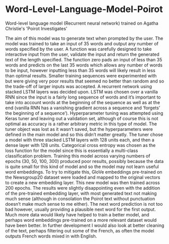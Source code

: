 # Word-Level-Language-Model-Poirot
Word-level language model (Recurrent neural network) trained on Agatha Christie's 'Poirot Investigates'

The aim of this model was to generate text when prompted by the user. The model was trained to take an input of 35 words and output any number of words specified by the user. A function was carefully designed to take interactive input from the user, validate the input and return the generated text of the length specified. The function zero pads an input of less than 35 words and predicts on the last 35 words which allows any number of words to be input, however inputting less than 35 words will likely result in less than optimal results. Smaller training sequences were experimented with but were giving very poor results that seemed no better than random and so the trade-off of larger inputs was accepted.
A recurrent network using stacked LSTM layers was decided upon. LSTM was chosen over a vanilla RNN since the input is a fairly long sequence of words and it’s important to take into account words at the beginning of the sequence as well as at the end (vanilla RNN has a vanishing gradient across a sequence and ‘forgets’ the beginning of a sequence’). Hyperparameter tuning was attempted using Keras tuner and leaving out a validation set, although of course this is not optimal as accuracy is a rather arbitrary metric in this type of model. The tuner object was lost as it wasn’t saved, but the hyperparameters were defined in the main model and so this didn’t matter greatly. The tuner chose a model with three stacked LSTM layers with 128 units each, and then a dense layer with 128 units. Categorical cross entropy was chosen as the loss function for the model since this is essentially a multi-class classification problem. Training this model across varying numbers of epochs (30, 50, 100, 300) produced poor results, possibly because the data is quite small for this kind of model and so the model may not learn useful word embeddings. To try to mitigate this, GloVe embeddings pre-trained on the Newsgroup20 dataset were loaded and mapped to the original vectors to create a new embedding layer. This new model was then trained across 200 epochs.
The results were slightly disappointing even with the addition of the pre-trained embedding layer, with most generated text not making much sense (although in consolation the Poirot text without punctuation doesn’t make much sense to me either). The next word prediction is not too bad however, usually providing a plausible next word for the first output.
Much more data would likely have helped to train a better model, and perhaps word embeddings pre-trained on a more relevant dataset would have been better. In further development I would also look at better cleaning of the text, perhaps filtering out some of the French, as often the model outputs French words mixed in with English.
